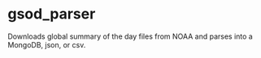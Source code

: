 gsod_parser
===========

Downloads global summary of the day files from NOAA and parses into a MongoDB, json, or csv.
